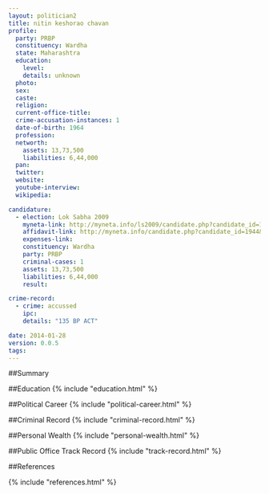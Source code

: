 ```yaml
---
layout: politician2
title: nitin keshorao chavan
profile: 
  party: PRBP
  constituency: Wardha
  state: Maharashtra
  education: 
    level: 
    details: unknown
  photo: 
  sex: 
  caste: 
  religion: 
  current-office-title: 
  crime-accusation-instances: 1
  date-of-birth: 1964
  profession: 
  networth: 
    assets: 13,73,500
    liabilities: 6,44,000
  pan: 
  twitter: 
  website: 
  youtube-interview: 
  wikipedia: 

candidature: 
  - election: Lok Sabha 2009
    myneta-link: http://myneta.info/ls2009/candidate.php?candidate_id=1944
    affidavit-link: http://myneta.info/candidate.php?candidate_id=1944&scan=original
    expenses-link: 
    constituency: Wardha 
    party: PRBP
    criminal-cases: 1
    assets: 13,73,500
    liabilities: 6,44,000
    result:  

crime-record: 
  - crime: accussed
    ipc: 
    details: "135 BP ACT" 

date: 2014-01-28
version: 0.0.5
tags: 
---
```

##Summary


##Education
{% include "education.html" %}


##Political Career
{% include "political-career.html" %}


##Criminal Record
{% include "criminal-record.html" %}


##Personal Wealth
{% include "personal-wealth.html" %}


##Public Office Track Record
{% include "track-record.html" %}


##References


{% include "references.html" %}